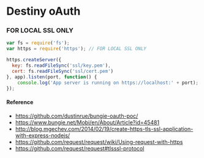 # Destiny oAuth

### FOR LOCAL SSL ONLY
```javascript
var fs = require('fs');
var https = require('https'); // FOR LOCAL SSL ONLY

https.createServer({
  key: fs.readFileSync('ssl/key.pem'),
  cert: fs.readFileSync('ssl/cert.pem')
}, app).listen(port, function() {
	console.log('App server is running on https://localhost:' + port);
});
```

#### Reference
- https://github.com/dustinrue/bungie-oauth-poc/
- https://www.bungie.net/Mobi/en/About/Article?id=45481
- http://blog.mgechev.com/2014/02/19/create-https-tls-ssl-application-with-express-nodejs/
- https://github.com/request/request/wiki/Using-request-with-https
- https://github.com/request/request#tlsssl-protocol
